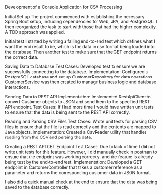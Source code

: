 Development of a Console Application for CSV Processing

Initial Set up
The project commenced with establishing the necessary Spring Boot setup, including dependencies for Web, JPA, and PostgreSQL.
I then reorganized the task to start with those that had the higher complexity. A TDD approach was applied.

Initial test
I started by writing a failing end-to-end test which defines what I want the end result to be, which is the data in csv format being loaded into the database.
Then another test to make sure that the GET endpoint returns the correct data.

Saving Data to Database
Test Cases: Developed test to ensure we are successfully connecting to the database.
Implementation: Configured a PostgreSQL database and set up CustomerRepository for data operations. CustomerService was then created to manage business logic and database interactions.

Sending Data to REST API
Implementation: Implemented RestApiClient to convert Customer objects to JSON and send them to the specified REST API endpoint.
Test Cases: If I had more time I would have written unit tests to ensure that the data is being sent to the REST API correctly.

Reading and Parsing CSV Files
Test Cases: Wrote unit tests for parsing CSV files to ensure that the file is read correctly and the contents are mapped to Java objects.
Implementation: Created a CsvReader utility that handles reading from the CSV and parsing the data.

Creating a REST API GET Endpoint
Test Cases: Due to lack of time I did not write unit tests for this feature. However, I did manually check in postman to ensure that the endpoint was working correctly. and the feature is already being test by the end-to-end test.
Implementation: Developed a GET endpoint in CustomerController that takes a customer reference as a parameter and returns the corresponding customer data in JSON format.

I also did a quick manual check at the end to ensure that the data was being saved to the database correctly.
